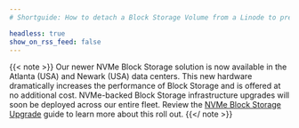 ```yaml
---
# Shortguide: How to detach a Block Storage Volume from a Linode to prepare it to move to a different Linode.

headless: true
show_on_rss_feed: false
---
```


{{< note >}}
Our newer NVMe Block Storage solution is now available in the Atlanta (USA) and Newark (USA) data centers. This new hardware dramatically increases the performance of Block Storage and is offered at no additional cost. NVMe-backed Block Storage infrastructure upgrades will soon be deployed across our entire fleet. Review the [NVMe Block Storage Upgrade](/docs/products/storage/block-storage/guides/nvme-upgrade/) guide to learn more about this roll out.
{{</ note >}}